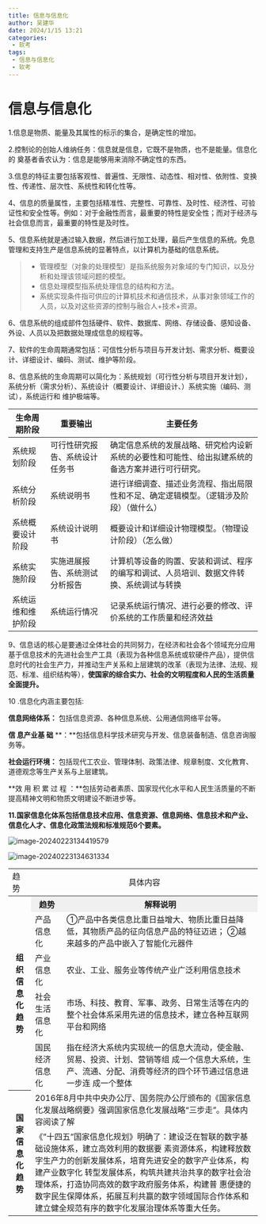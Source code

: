 ```yaml
---
title: 信息与信息化
author: 吴建华
date: 2024/1/15 13:21
categories:
 - 软考
tags:
 - 信息与信息化
 - 软考
---
```

# 信息与信息化

1.信息是物质、能量及其属性的标示的集合，是确定性的增加。

2.控制论的创始人维纳任务：信息就是信息，它既不是物质，也不是能量。信息化的 奠基者香农认为：信息是能够用来消除不确定性的东西。

3.信息的特征主要包括客观性、普遍性、无限性、动态性、相对性、依附性、变换性、传递性、层次性、系统性和转化性等。

4、信息的质量属性，主要包括精准性、完整性、可靠性、及时性、经济性、可验证性和安全性等。例如：对于金融性而言，最重要的特性是安全性；而对于经济与社会信息而言，最重要的特性是及时性。

5、信息系统就是通过输入数据，然后进行加工处理，最后产生信息的系统。免息管理和支持生产是信息系统的显著特点，以计算机为基础的信息系统。

> * 管理模型（对象的处理模型）是指系统服务对象域的专门知识，以及分析和处理该领域问题的模型。
> * 信息处理模型指系统处理信息的结构和方法。
> * 系统实现条件指可供应的计算机技术和通信技术，从事对象领域工作的人员，以及对这些资源的控制与融合人+技术+资源。

6、信息系统的组成部件包括硬件、软件、数据库、网络、存储设备、感知设备、外设、人员以及把数据处理成信息的规程等。

7、软件的生命周期通常包括：可信性分析与项目与开发计划、需求分析、概要设计、详细设计、编码、测试、维护等阶段。

8、信息系统的生命周期可以简化为：系统规划（可行性分析与项目开发计划），系统分析（需求分析）、系统设计（概要设计、详细设计、）系统实施（编码、测试），系统运行和 维护极端等。

| 生命周期阶段       | 重要输出                       | 主要任务                                                     |
| ------------------ | ------------------------------ | ------------------------------------------------------------ |
| 系统规划阶段       | 可行性研究报告、系统设计任务书 | 确定信息系统的发展战略、研究检内设新系统的必要性和可能性、给出拟建系统的备选方案并进行可行研究。 |
| 系统分析阶段       | 系统说明书                     | 进行详细调查、描述业务流程、指出局限性和不足、确定逻辑模型。（逻辑涉及阶段）（做什么） |
| 系统概要设计阶段   | 系统设计说明书                 | 概要设计和详细设计物理模型。（物理设计阶段）（怎么做）       |
| 系统实施阶段       | 实施进展报告、系统测试分析报告 | 计算机等设备的购置、安装和调试、程序的编写和调试、人员培训、数据文件转换、系统调试与转换 |
| 系统运维和维护阶段 | 系统运行情况                   | 记录系统运行情况、进行必要的修改、评价系统的工作质量和经济效益 |

9、信息话的核心是要通过全体社会的共同努力，在经济和社会各个领域充分应用基于信息技术的先进社会生产工具（表现为各种信息系统或软硬件产品），提供信息时代的社会生产力，并推动生产关系和上层建筑的改革（表现为法律、法规、规范、标准、组织结构等），**使国家的综合实力、社会的文明程度和人民的生活质量全面提升。**

10 .信息化内涵主要包括:

**信息网络体系：** 包括信息资源、各种信息系统、公用通信网络平台等。

**信 息产业基 础** **：**包括信息科学技术研究与开发、信息装备制造、信息咨询服务等。

**社会运行环境：**  包括现代工农业、管理体制、政策法律、规章制度、文化教育、道德观念等生产关系与上层建筑。

**效 用 积 累 过 程 ：**包括劳动者素质、国家现代化水平和人民生活质量的不断提高精神文明和物质文明建设不断进步等。

**11.国家信息化体系包括信息技术应用、信息资源、信息网络、信息技术和产业、信息化人才、信息化政策法规和标准规范6个要素。**

![image-20240223134419579](https://gitee.com/fhwlkj/blog-pic/raw/master/note/20240223134422.png)

![image-20240223134631334](https://gitee.com/fhwlkj/blog-pic/raw/master/note/20240223134633.png)

<table>
	  <tr>
        <td>趋势</td>
        <td colspan="2" style="text-align: center; ">具体内容</td>
      </tr>
      <tr>
        <th rowspan="5">组织信息化趋势</th>
        <th style=" background-color: #f0f0f0;">趋势</th>
        <th style=" background-color: #f0f0f0;">解释说明</th>
      </tr>
      <tr>
        <td colspan="1">产品信息化</td>
        <td colspan="1">①产品中各类信息比重日益增大、物质比重日益降低，其物质产品的征向信息产品的特征迈进；
        ②越来越多的产品中嵌入了智能化元器件
</td>
      </tr>
      <tr>
        <td colspan="1">产业信息化</td>
        <td colspan="1">农业、工业、服务业等传统产业广泛利用信息技术</td>
      </tr>
    <tr>
        <td colspan="1">社会生活信息化</td>
        <td colspan="1">市场、科技、教育、军事、政务、日常生活等在内的整个社会体系采用先进的信息技术，建立各种互联网平台和网络</td>
      </tr>
    <tr>
        <td colspan="1">国民经济信息化</td>
        <td colspan="1">指在经济大系统内实现统一的信息大流动，使金融、贸易、投资、计划、营销等组 成一个信息大系统，生产、流通、分配、消费等经济的四个环节通过信息进一步连
成一个整体</td>
      </tr>
      <tr>
        <th rowspan="2">国家 信息 化趋 势</th>
        <td colspan="2">2016年8月中共中央办公厅、国务院办公厅颁布的《国家信息化发展战略纲要》强调国家信息化发展战略“三步走”。具体内容阅读了解
		</td>
      </tr>
      <tr>
       <td colspan="2">《”十四五”国家信息化规划》明确了：建设泛在智联的数字基础设施体系，建立高效利用的数据要 素资源体系，构建释放数字生产力的创新发展体系，培育先进安全的数字产业体系，构建产业数字化 转型发展体系，构筑共建共治共享的数字社会治理体系，打造协同高效的数字政府服务体系，构建普 惠便捷的数字民生保障体系，拓展互利共赢的数字领域国际合作体系和建立健全规范有序的数字化发展治理体系等重大任务。
</td>
 </tr>
</table>







